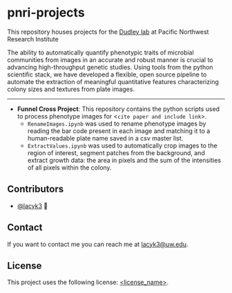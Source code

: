 # pnri-projects

This repository houses projects for the [Dudley lab](https://www.pnri.org/research/labs/dudley-lab/) at Pacific Northwest Research Institute

The ability to automatically quantify phenotypic traits of microbial communities from images in an accurate and robust manner is crucial to advancing high-throughput genetic studies. Using tools from the python scientific stack, we have developed a flexible, open source pipeline to automate the extraction of meaningful quantitative features characterizing colony sizes and textures from plate images.

---
* **Funnel Cross Project**: This repository contains the python scripts used to process phenotype images for <`cite paper and include link`>. 
  - `RenameImages.ipynb` was used to rename phenotype images by reading the bar code present in each image and matching it to a human-readable plate name saved in a csv master list.
  - `ExtractValues.ipynb` was used to automatically crop images to the region of interest, segment patches from the background, and extract growth data: the area in pixels and the sum of the intensities of all pixels within the colony. 



## Contributors

* [@lacyk3](https://github.com/lacyk3) 📖

## Contact

If you want to contact me you can reach me at <lacyk3@uw.edu>.

## License
<!--- If you're not sure which open license to use see https://choosealicense.com/--->

This project uses the following license: [<license_name>](<link>).
